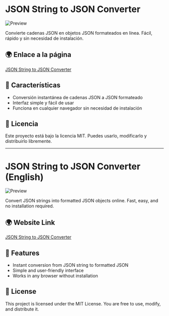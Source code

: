 # JSON String to JSON Converter

![Preview](https://jsonconverter.eder-rimarachin.com/assets/preview-image.png)

Convierte cadenas JSON en objetos JSON formateados en línea. Fácil, rápido y sin necesidad de instalación.

## 🌍 Enlace a la página

[JSON String to JSON Converter](https://jsonconverter.eder-rimarachin.com)

## 🚀 Características

- Conversión instantánea de cadenas JSON a JSON formateado
- Interfaz simple y fácil de usar
- Funciona en cualquier navegador sin necesidad de instalación

## 📜 Licencia

Este proyecto está bajo la licencia MIT. Puedes usarlo, modificarlo y distribuirlo libremente.

---

# JSON String to JSON Converter (English)

![Preview](https://jsonconverter.eder-rimarachin.com/assets/preview-image.png)

Convert JSON strings into formatted JSON objects online. Fast, easy, and no installation required.

## 🌍 Website Link

[JSON String to JSON Converter](https://jsonconverter.eder-rimarachin.com)

## 🚀 Features

- Instant conversion from JSON string to formatted JSON
- Simple and user-friendly interface
- Works in any browser without installation

## 📜 License

This project is licensed under the MIT License. You are free to use, modify, and distribute it.
